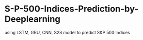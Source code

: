# S-P-500-Indices-Prediction-by-Deeplearning
using LSTM, GRU, CNN, S2S model to predict S&amp;P 500 Indices
